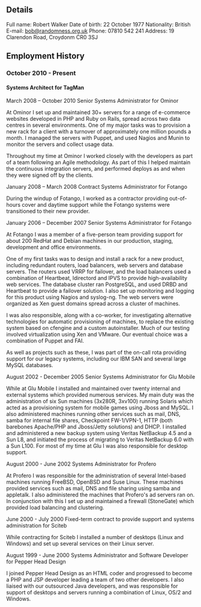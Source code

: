 ## Details ##

Full name: Robert Walker
Date of birth: 22 October 1977
Nationality: British
E-mail: bob@randomness.org.uk
Phone: 07810 542 241
Address: 19 Clarendon Road, Croydonm CR0 3SJ


## Employment History ##

### October 2010 - Present ### 
#### Systems Architect for TagMan ####

March 2008 – October 2010
Senior Systems Administrator for Ominor

At Ominor I set up and maintained 30+ servers for a range of e-commerce
websites developed in PHP and Ruby on Rails, spread across two data centres
in several environments. One of my major tasks was to provision a new rack
for a client with a turnover of approximately one million pounds a month. I
managed the servers with Puppet, and used Nagios and Munin to monitor the
servers and collect usage data.

Throughout my time at Ominor I worked closely with the developers as part
of a team following an Agile methodology. As part of this I helped maintain
the continuous integration servers, and performed deploys as and when they
were signed off by the clients.


January 2008 – March 2008
Contract Systems Administrator for Fotango

During the windup of Fotango, I worked as a contractor providing out-of-
hours cover and daytime support while the Fotango systems were transitioned
to their new provider.

January 2006 – December 2007
Senior Systems Administrator for Fotango

At Fotango I was a member of a five-person team providing support for about
200 RedHat and Debian machines in our production, staging, development and
office environments.

One of my first tasks was to design and install a rack for a new product,
including redundant routers, load balancers, web servers and database
servers. The routers used VRRP for failover, and the load balancers used a
combination of Heartbeat, ldirectord and IPVS to provide high-availability
web services. The database cluster ran PostgreSQL, and used DRBD and
Heartbeat to provide a failover solution. I also set up monitoring and
logging for this product using Nagios and syslog-ng. The web servers were
organized as Xen guest domains spread across a cluster of machines.

I was also responsible, along with a co-worker, for investigating
alternative technologies for automatic provisioning of machines, to replace
the existing system based on cfengine and a custom autoinstaller. Much of
our testing involved virtualization using Xen and VMware. Our eventual
choice was a combination of Puppet and FAI.

As well as projects such as these, I was part of the on-call rota providing
support for our legacy systems, including our IBM SAN and several large
MySQL databases.

August 2002 - December 2005
Senior Systems Administrator for Glu Mobile

While at Glu Mobile I installed and  maintained  over  twenty  internal  and
external systems which provided numerous services.  My  main  duty  was  the
administration of six Sun machines (3x280R, 3xv100)  running  Solaris  which
acted as a provisioning system for mobile games using  Jboss  and  MySQL.  I
also administered machines running other services such as mail,  DNS,  samba
for internal  file  shares,  Checkpoint  FW-1/VPN-1,  HTTP  (both  barebones
Apache/PHP  and  Jboss/Jetty  solutions)   and   DHCP.   I   installed   and
administered a new backup system using Veritas NetBackup 4.5 and a  Sun  L8,
and initiated the process of migrating to Veritas NetBackup 6.0 with  a  Sun
L100.  For most of my time  at  Glu  I  was  also  responsible  for  desktop
support.

August 2000 - June 2002
Systems Administrator for Profero

At Profero I was responsible for the administration of  several  Intel-based
machines running FreeBSD, OpenBSD and Suse Linux.  These  machines  provided
services such as mail, DNS and file sharing using  samba  and  appletalk.  I
also administered  the  machines  that  Profero's  ad  servers  ran  on.  In
conjunction with this I set up and maintained a firewall  (StoneGate)  which
provided load balancing and clustering.

June 2000 - July 2000
Fixed-term contract to provide support and systems administration for
Sciteb

While contracting for Sciteb I installed a number of desktops (Linux and
Windows) and set up several services on their Linux server.

August 1999 - June 2000
Systems Administrator and Software Developer for Pepper Head Design

I joined Pepper Head Design as an HTML coder and progressed to become a  PHP
and JSP developer leading a team of two other  developers.  I  also  liaised
with our outsourced Java developers, and  was  responsible  for  support  of
desktops and servers running a combination of Linux, OS/2 and Windows.
